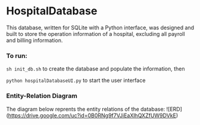 # HospitalDatabase

This database, written for SQLite with a Python interface, was designed and built to store the operation information of a hospital, excluding all payroll and billing information.

### To run:
`sh init_db.sh` to create the database and populate the information, then

`python hospitalDatabaseUI.py` to start the user interface

### Entity-Relation Diagram
The diagram below reprents the entity relations of the database:
![ERD] (https://drive.google.com/uc?id=0B0RNg9f7VJiEaXlhQXZfUW9DVkE)
